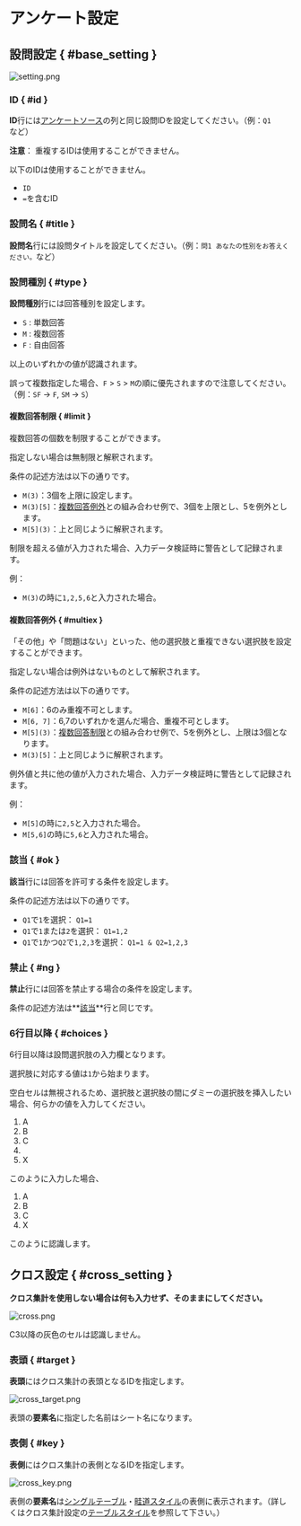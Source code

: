 # アンケート設定

## 設問設定 { #base_setting }

![setting.png](img/setting.png)

### ID { #id }

**ID**行には[アンケートソース]の列と同じ設問IDを設定してください。（例：`Q1`など）

**注意**：
重複するIDは使用することができません。

以下のIDは使用することができません。

* `ID`
* `=`を含むID

### 設問名 { #title }

**設問名**行には設問タイトルを設定してください。（例：`問1 あなたの性別をお答えください。`など）

### 設問種別 { #type }

**設問種別**行には回答種別を設定します。

* `S` : 単数回答
* `M` : 複数回答
* `F` : 自由回答

以上のいずれかの値が認識されます。

誤って複数指定した場合、`F` > `S` > `M`の順に優先されますので注意してください。（例：`SF` -> `F`, `SM` -> `S`）

#### 複数回答制限 { #limit }

複数回答の個数を制限することができます。

指定しない場合は無制限と解釈されます。

条件の記述方法は以下の通りです。

* `M(3)`：3個を上限に設定します。
* `M(3)[5]`：[複数回答例外]との組み合わせ例で、3個を上限とし、5を例外とします。
* `M[5](3)`：上と同じように解釈されます。

制限を超える値が入力された場合、入力データ検証時に警告として記録されます。

例：

* `M(3)`の時に`1,2,5,6`と入力された場合。

#### 複数回答例外 { #multiex }

「その他」や「問題はない」といった、他の選択肢と重複できない選択肢を設定することができます。

指定しない場合は例外はないものとして解釈されます。

条件の記述方法は以下の通りです。

* `M[6]`：6のみ重複不可とします。
* `M[6, 7]`：6,7のいずれかを選んだ場合、重複不可とします。
* `M[5](3)`：[複数回答制限]との組み合わせ例で、5を例外とし、上限は3個となります。
* `M(3)[5]`：上と同じように解釈されます。

例外値と共に他の値が入力された場合、入力データ検証時に警告として記録されます。

例：

* `M[5]`の時に`2,5`と入力された場合。
* `M[5,6]`の時に`5,6`と入力された場合。

### 該当 { #ok }

**該当**行には回答を許可する条件を設定します。

条件の記述方法は以下の通りです。

* `Q1`で`1`を選択： `Q1=1`
* `Q1`で`1`または`2`を選択： `Q1=1,2`
* `Q1`で`1`かつ`Q2`で`1,2,3`を選択： `Q1=1 & Q2=1,2,3`

### 禁止 { #ng }

**禁止**行には回答を禁止する場合の条件を設定します。

条件の記述方法は**[該当]**行と同じです。

### 6行目以降 { #choices }

6行目以降は設問選択肢の入力欄となります。

選択肢に対応する値は`1`から始まります。

空白セルは無視されるため、選択肢と選択肢の間にダミーの選択肢を挿入したい場合、何らかの値を入力してください。

1. A
2. B
3. C
4. 
5. X

このように入力した場合、

1. A
2. B
3. C
4. X

このように認識します。


## クロス設定 { #cross_setting }

**クロス集計を使用しない場合は何も入力せず、そのままにしてください。**

![cross.png](img/cross.png)

C3以降の灰色のセルは認識しません。

### 表頭 { #target }

**表頭**にはクロス集計の表頭となるIDを指定します。

![cross_target.png](img/cross_target.png)

表頭の**要素名**に指定した名前はシート名になります。

### 表側 { #key }

**表側**にはクロス集計の表側となるIDを指定します。

![cross_key.png](img/cross_key.png)

表側の**要素名**は[シングルテーブル]・[畦道スタイル]の表側に表示されます。（詳しくはクロス集計設定の[テーブルスタイル]を参照して下さい。）


[アンケートソース]: source.html
[テーブルスタイル]: aggregation.html#table-style
[シングルテーブル]: aggregation.html#table-style-single-table
[畦道スタイル]: aggregation.html#table-style-azemichi
[複数回答制限]: #limit
[複数回答例外]: #multiex
[該当]: #ok
